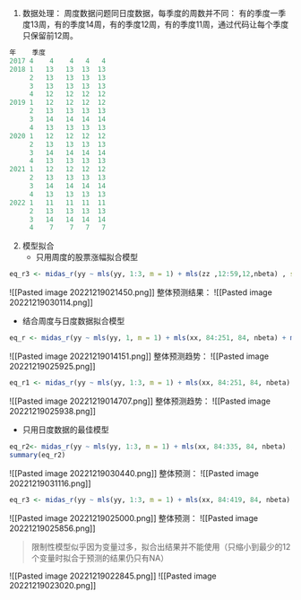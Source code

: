 1. 数据处理：
周度数据问题同日度数据，每季度的周数并不同：
有的季度一季度13周，有的季度14周，有的季度12周，有的季度11周，通过代码让每个季度只保留前12周。
```R
年    季度                 
2017 4    4    4   4   4
2018 1   13   13  13  13
     2   13   13  13  13
     3   13   13  13  13
     4   12   12  12  12
2019 1   12   12  12  12
     2   13   13  13  13
     3   14   14  14  14
     4   13   13  13  13
2020 1   12   12  12  12
     2   13   13  13  13
     3   14   14  14  14
     4   13   13  13  13
2021 1   12   12  12  12
     2   13   13  13  13
     3   14   14  14  14
     4   13   13  13  13
2022 1   11   11  11  11
     2   13   13  13  13
     3   14   14  14  14
     4    7    7   7   7
```
2. 模型拟合
   - 只用周度的股票涨幅拟合模型
```R
eq_r3 <- midas_r(yy ~ mls(yy, 1:3, m = 1) + mls(zz ,12:59,12,nbeta) , start = list(zz= c(1.7, 1,5)))
```
![[Pasted image 20221219021450.png]]
整体预测结果：
![[Pasted image 20221219030114.png]]

- 结合周度与日度数据拟合模型
```R
eq_r <- midas_r(yy ~ mls(yy, 1, m = 1) + mls(xx, 84:251, 84, nbeta) + mls(zz ,12:35,12,nbeta) , start = list(xx= c(1.7, 1,5),zz= c(1.7, 1,5)))
```
![[Pasted image 20221219014151.png]]
整体预测趋势：
![[Pasted image 20221219025925.png]]

```R
eq_r1 <- midas_r(yy ~ mls(yy, 1:3, m = 1) + mls(xx, 84:251, 84, nbeta) + mls(zz ,12:35,12,nbeta) , start = list(xx= c(1.7, 1,5),zz= c(1.7, 1,5)))
```
![[Pasted image 20221219014707.png]]
整体预测趋势：
![[Pasted image 20221219025938.png]]

- 只用日度数据的最佳模型
```R
eq_r2<- midas_r(yy ~ mls(yy, 1:3, m = 1) + mls(xx, 84:335, 84, nbeta) , start = list(xx= c(1.7, 1,5)))
summary(eq_r2)
```
![[Pasted image 20221219030440.png]]
整体预测：
![[Pasted image 20221219031116.png]]

``` R
eq_r3 <- midas_r(yy ~ mls(yy, 1:3, m = 1) + mls(xx, 84:419, 84, nbeta) , start = list(xx= c(1.7, 1,5)))
```
![[Pasted image 20221219025000.png]]
整体预测：
![[Pasted image 20221219025856.png]]

>限制性模型似乎因为变量过多，拟合出结果并不能使用（只缩小到最少的12个变量时拟合于预测的结果仍只有NA）


![[Pasted image 20221219022845.png]]
![[Pasted image 20221219023020.png]]